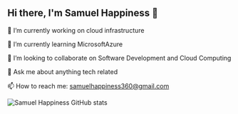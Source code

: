 ## Hi there, I'm Samuel Happiness 👋

🔭 I’m currently working on cloud infrastructure

🌱 I’m currently learning MicrosoftAzure

👯 I’m looking to collaborate on Software Development and Cloud Computing

💬 Ask me about anything tech related

📫 How to reach me: samuelhappiness360@gmail.com


![Samuel Happiness GitHub stats](https://github-readme-stats.vercel.app/api?username=it-samuel&show_icons=true&theme=radical)
